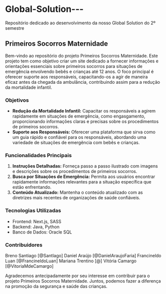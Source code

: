 # Global-Solution---
Repositório dedicado ao desenvolvimento da nosso Global Solution do 2º semestre

## Primeiros Socorros Maternidade
<p>Bem-vindo ao repositório do projeto Primeiros Socorros Maternidade. Este projeto tem como objetivo criar um site dedicado a fornecer informações e orientações essenciais sobre primeiros socorros para situações de emergência envolvendo bebês e crianças até 12 anos. O foco principal é oferecer suporte aos responsáveis, capacitando-os a agir de maneira eficaz antes da chegada da ambulância, contribuindo assim para a redução da mortalidade infantil.</p>

### Objetivos
<ul>
    <li>
        <b>Redução da Mortalidade Infantil:</b> Capacitar os responsáveis a agirem rapidamente em situações de emergência, como engasgamento, proporcionando informações claras e precisas sobre os procedimentos de primeiros socorros.
    </li>
    <li>
        <b>Suporte aos Responsáveis:</b> Oferecer uma plataforma que sirva como um guia rápido e confiável para os responsáveis, abordando uma variedade de situações de emergência com bebês e crianças.
    </li>
</ul>


### Funcionalidades Principais

<ol>
  <li><b>Instruções Detalhadas:</b> Forneça passo a passo ilustrado com imagens e descrições sobre os procedimentos de primeiros socorros.</li>
  <li><b>Busca por Situações de Emergência:</b> Permita aos usuários encontrar rapidamente informações relevantes para a situação específica que estão enfrentando.</li>
  <li><b>Conteúdo Atualizado:</b> Mantenha o conteúdo atualizado com as diretrizes mais recentes de organizações de saúde confiáveis.</li>
</ol>

### Tecnologias Utilizadas
<ul>
    <li>Frontend: Next.js, SASS</li>
    <li>Backend: Java, Python</li>
    <li>Banco de Dados: Oracle SQL</li>
</ul>

### Contribuidores
Breno Santiago [@Santlago]
Daniel Araújo [@DanielAraujoFaria]
Francineldo Luan [@FrancineldoLuan]
Mariana Trentino [@]
Vitória Camargo [@VitoriaMdeCamargo]

<p>Agradecemos antecipadamente por seu interesse em contribuir para o projeto Primeiros Socorros Maternidade. Juntos, podemos fazer a diferença na promoção da segurança e saúde das crianças.</p>